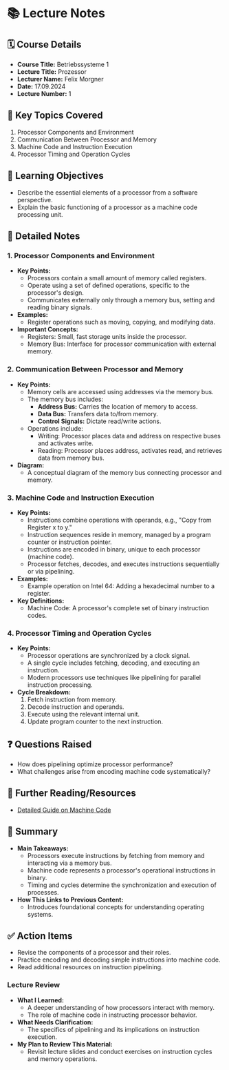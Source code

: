 # 📚 **Lecture Notes**

## 🗓️ **Course Details**
- **Course Title:** Betriebssysteme 1
- **Lecture Title:** Prozessor
- **Lecturer Name:** Felix Morgner
- **Date:** 17.09.2024
- **Lecture Number:** 1

## 📝 **Key Topics Covered**
1. Processor Components and Environment
2. Communication Between Processor and Memory
3. Machine Code and Instruction Execution
4. Processor Timing and Operation Cycles

## 🧠 **Learning Objectives**
- Describe the essential elements of a processor from a software perspective.
- Explain the basic functioning of a processor as a machine code processing unit.


## 📖 **Detailed Notes**

### **1. Processor Components and Environment**
- **Key Points:**
  - Processors contain a small amount of memory called registers.
  - Operate using a set of defined operations, specific to the processor's design.
  - Communicates externally only through a memory bus, setting and reading binary signals.
- **Examples:**
  - Register operations such as moving, copying, and modifying data.
- **Important Concepts:**
  - Registers: Small, fast storage units inside the processor.
  - Memory Bus: Interface for processor communication with external memory.

### **2. Communication Between Processor and Memory**
- **Key Points:**
  - Memory cells are accessed using addresses via the memory bus.
  - The memory bus includes:
    - **Address Bus:** Carries the location of memory to access.
    - **Data Bus:** Transfers data to/from memory.
    - **Control Signals:** Dictate read/write actions.
  - Operations include:
    - Writing: Processor places data and address on respective buses and activates write.
    - Reading: Processor places address, activates read, and retrieves data from memory bus.
- **Diagram:**
  - A conceptual diagram of the memory bus connecting processor and memory.


### **3. Machine Code and Instruction Execution**
- **Key Points:**
  - Instructions combine operations with operands, e.g., "Copy from Register x to y."
  - Instruction sequences reside in memory, managed by a program counter or instruction pointer.
  - Instructions are encoded in binary, unique to each processor (machine code).
  - Processor fetches, decodes, and executes instructions sequentially or via pipelining.
- **Examples:**
  - Example operation on Intel 64: Adding a hexadecimal number to a register.
- **Key Definitions:**
  - Machine Code: A processor's complete set of binary instruction codes.


### **4. Processor Timing and Operation Cycles**
- **Key Points:**
  - Processor operations are synchronized by a clock signal.
  - A single cycle includes fetching, decoding, and executing an instruction.
  - Modern processors use techniques like pipelining for parallel instruction processing.
- **Cycle Breakdown:**
  1. Fetch instruction from memory.
  2. Decode instruction and operands.
  3. Execute using the relevant internal unit.
  4. Update program counter to the next instruction.


## ❓ **Questions Raised**
- How does pipelining optimize processor performance?
- What challenges arise from encoding machine code systematically?

## 🔗 **Further Reading/Resources**
- [Detailed Guide on Machine Code](https://www.sciencedirect.com/topics/engineering/machine-code)


## 📌 **Summary**
- **Main Takeaways:**
  - Processors execute instructions by fetching from memory and interacting via a memory bus.
  - Machine code represents a processor's operational instructions in binary.
  - Timing and cycles determine the synchronization and execution of processes.
- **How This Links to Previous Content:**
  - Introduces foundational concepts for understanding operating systems.


## ✅ **Action Items**
- Revise the components of a processor and their roles.
- Practice encoding and decoding simple instructions into machine code.
- Read additional resources on instruction pipelining.


### **Lecture Review**
- **What I Learned:**
  - A deeper understanding of how processors interact with memory.
  - The role of machine code in instructing processor behavior.
- **What Needs Clarification:**
  - The specifics of pipelining and its implications on instruction execution.
- **My Plan to Review This Material:**
  - Revisit lecture slides and conduct exercises on instruction cycles and memory operations.
